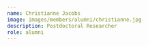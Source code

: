 ```yaml
---
name: Christianne Jacobs
image: images/members/alumni/christianne.jpg
description: Postdoctoral Researcher
role: alumni
---
```

